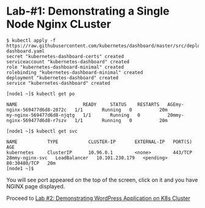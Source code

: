 # Lab-#1: Demonstrating a Single Node Nginx CLuster

```
$ kubectl apply -f https://raw.githubusercontent.com/kubernetes/dashboard/master/src/deploy/recommended/kubernetes-dashboard.yaml
secret "kubernetes-dashboard-certs" created
serviceaccount "kubernetes-dashboard" created
role "kubernetes-dashboard-minimal" created
rolebinding "kubernetes-dashboard-minimal" created
deployment "kubernetes-dashboard" created
service "kubernetes-dashboard" created
```

```
[node1 ~]$ kubectl get po
```
```
NAME                        READY     STATUS    RESTARTS   AGEmy-nginx-569477d6d8-2872c   1/1       Running   0          20m
my-nginx-569477d6d8-njqtg   1/1       Running   0          20mmy-nginx-569477d6d8-r7szv   1/1       Running   0          20m
```

```
[node1 ~]$ kubectl get svc
```

```
NAME           TYPE           CLUSTER-IP       EXTERNAL-IP   PORT(S)        AGE
kubernetes     ClusterIP      10.96.0.1        <none>        443/TCP        28mmy-nginx-svc   LoadBalancer   10.101.230.179   <pending>     80:30480/TCP   20m
[node1 ~]$
```

You will see port appeared on the top of the screen, click on it and you have NGINX page displayed.

Proceed to [Lab #2: Demonstrating WordPress Application on K8s Cluster](https://github.com/ajeetraina/docker101/blob/master/play-with-kubernetes/labs/wordpress.md)
